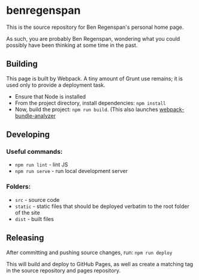 benregenspan
============

This is the source repository for Ben Regenspan's personal home page.

As such, you are probably Ben Regenspan, wondering what you could possibly
have been thinking at some time in the past.


Building
--------

This page is built by Webpack. A tiny amount of Grunt use remains; it is used
only to provide a deployment task.

 * Ensure that Node is installed
 * From the project directory, install dependencies: `npm install`
 * Now, build the project: `npm run build`. (This also launches [webpack-bundle-analyzer](https://github.com/th0r/webpack-bundle-analyzer)


Developing
----------

### Useful commands:
 * `npm run lint` - lint JS
 * `npm run serve` - run local development server

### Folders:
 * `src` - source code
 * `static` - static files that should be deployed verbatim to the root folder of the site
 * `dist` - built files


Releasing
---------

After committing and pushing source changes, run:
`npm run deploy`

This will build and deploy to GitHub Pages, as well as create a matching
tag in the source repository and pages repository.
